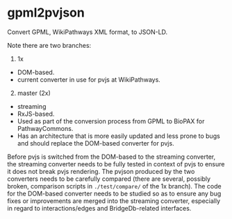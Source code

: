 gpml2pvjson
===========

Convert GPML, WikiPathways XML format, to JSON-LD.

Note there are two branches:

1. 1x
  * DOM-based.
  * current converter in use for pvjs at WikiPathways.
2. master (2x)
  * streaming
  * RxJS-based.
  * Used as part of the conversion process from GPML to BioPAX for PathwayCommons.
  * Has an architecture that is more easily updated and less prone to bugs and should replace the DOM-based converter for pvjs.

Before pvjs is switched from the DOM-based to the streaming converter, the streaming converter needs to be fully tested in context of pvjs to ensure it does not break pvjs rendering. The pvjson produced by the two converters needs to be carefully compared (there are several, possibly broken, comparison scripts in `./test/compare/` of the 1x branch). The code for the DOM-based converter needs to be studied so as to ensure any bug fixes or improvements are merged into the streaming converter, especially in regard to interactions/edges and BridgeDb-related interfaces.
